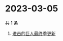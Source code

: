 # 2023-03-05

共 1 条

<!-- BEGIN -->
<!-- 最后更新时间 Sun Mar 05 2023 08:46:57 GMT+0800 (China Standard Time) -->

1. [进击的巨人最终季更新](https://www.zhihu.com/search?q=%E8%BF%9B%E5%87%BB%E7%9A%84%E5%B7%A8%E4%BA%BA%E6%9C%80%E7%BB%88%E5%AD%A3%E6%9B%B4%E6%96%B0)

<!-- END -->
